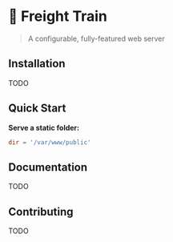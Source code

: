 # 🚂 Freight Train

> A configurable, fully-featured web server

## Installation

TODO

## Quick Start

**Serve a static folder:**

```toml
dir = '/var/www/public'
```

## Documentation

TODO

## Contributing

TODO
